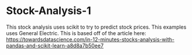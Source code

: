 # Stock-Analysis-1
This stock analysis uses scikit to try to predict stock prices. This examples uses General Electric.
This is based off of the article here:
https://towardsdatascience.com/in-12-minutes-stocks-analysis-with-pandas-and-scikit-learn-a8d8a7b50ee7
